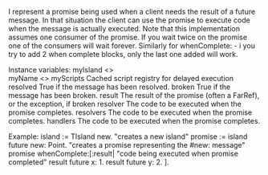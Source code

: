 I represent a promise being used when a client needs the result of a future message. In that situation the client can use the promise to execute code when the message is actually executed.
Note that this implementation assumes one consumer of the promise.  If you wait twice on the promise one of the consumers will wait forever. Similarly for whenComplete: - i you try to add 2 when complete blocks, only the last one added will work.

Instance variables:
	myIsland	<>	
	myName	<>
	myScripts	<Array>		Cached script registry for delayed execution
	resolved	<Boolean>	True if the message has been resolved.
	broken		<Boolean>	True if the message has been broken.
	result		<Object>		The result of the promise (often a FarRef), or the exception, if broken
	resolver	<Block>		The code to be executed when the promise completes.
	resolvers	<Array of Block>		The code to be executed when the promise completes.
	handlers	<Array of Block>		The code to be executed when the promise completes.

Example:
	island := TIsland new.					"creates a new island"
	promise := island future new: Point.		"creates a promise representing the #new: message"
	promise whenComplete:[:result|			"code being executed when promise completed"
		result future x: 1.
		result future y: 2.
	].

